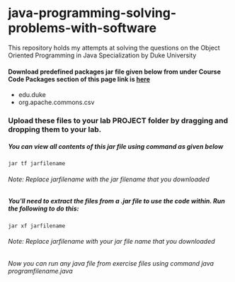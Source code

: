 # java-programming-solving-problems-with-software
This repository holds my attempts at solving the questions on the Object Oriented Programming in Java Specialization by Duke University


#### Download predefined packages jar file given below from under Course Code Packages section of this page link is [here](https://www.dukelearntoprogram.com//downloads/bluej.php?course=2)

- edu.duke 
- org.apache.commons.csv 

### Upload these files to your lab PROJECT folder by dragging and dropping them to your lab.

##### You can view all contents of this jar file using command as given below
``` jar tf jarfilename ```

###### Note: Replace jarfilename with the jar filename that you downloaded

##### You'll need to extract the files from a .jar file to use the code within. Run the following to do this: 
``` jar xf jarfilename ```

###### Note: Replace jarfilename with your jar file name that you downloaded

###### Now you can run any java file from exercise files using command java programfilename.java
